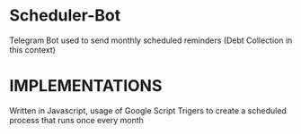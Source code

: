 # Scheduler-Bot
Telegram Bot used to send monthly scheduled reminders (Debt Collection in this context)

# IMPLEMENTATIONS
Written in Javascript, usage of Google Script Trigers to create a scheduled process that runs once every month 

